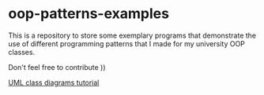 # oop-patterns-examples

This is a repository to store some exemplary programs that demonstrate the use of
different programming patterns that I made for my university OOP classes.

Don't feel free to contribute ))


[UML class diagrams tutorial](https://www.educative.io/collection/page/5668639101419520/5692201761767424/6235413119238144)